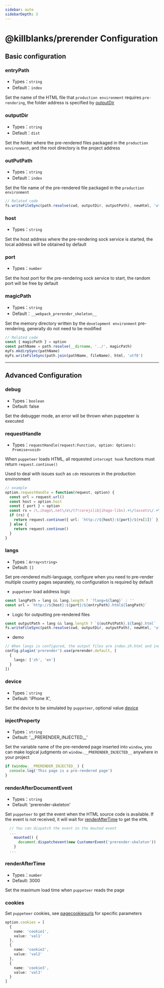 ```yaml
---
sidebar: auto
sidebarDepth: 3
---
```


# @killblanks/prerender Configuration

## Basic configuration

### entryPath

- Types：`string`
- Default：`index`

Set the name of the HTML file that `production environment` requires `pre-rendering`, the folder address is specified by [outputDir](#outputDir)

### outputDir

- Types：`string`
- Default：`dist`

Set the folder where the pre-rendered files packaged in the `production environment`, and the root directory is the project address

### outPutPath

- Types：`string`
- Default：`index`

Set the file name of the pre-rendered file packaged in the `production environment`

```ts
// Related code
fs.writeFileSync(path.resolve(cwd, outputDir, outputPath), newHtml, 'utf8')
```

### host

- Types：`string`

Set the host address where the pre-rendering sock service is started, the local address will be obtained by default

### port

- Types：`number`

Set the host port for the pre-rendering sock service to start, the random port will be free by default

### magicPath

- Types：`string`
- Default：`__webpack_prerender_skeleton__`

Set the memory directory written by the `development environment` pre-rendering, generally do not need to be modified

```ts
// Related code
const { magicPath } = option
const pathName = path.resolve(__dirname, '../', magicPath)
myFs.mkdirpSync(pathName)
myFs.writeFileSync(path.join(pathName, fileName), html, 'utf8')
```

---

## Advanced Configuration

### debug

- Types：`boolean`
- Default: false

Set the debugger mode, an error will be thrown when puppeteer is executed

### requestHandle

- Types：`requestHandle(request:Function, option: Options): Promise<void>`

When `puppeteer` loads HTML, all requested `intercept hook` functions must return `request.continue()`

Used to deal with issues such as `cdn` resources in the production environment

```ts
// example
option.requestHandle = function(request, option) {
  const url = request.url()
  const host = option.host
  const { port } = option
  const rs = /\.ihago\.net\/a\/(?!corejslib|ihago-libs).+\/(assets\/.+\/.+\..+)/.exec(url)
  if (rs) {
    return request.continue({ url: `http://${host}:${port}/${rs[1]}` })
  } else {
    return request.continue()
  }
}
```

### langs

- Types：`Array<string>`
- Default: `[]`

Set pre-rendered multi-language, configure when you need to pre-render multiple country pages separately, no configuration is required by default

- `puppeteer` load address logic

```ts
const langPath = lang && lang.length ? `?lang=${lang}` : ''
const url = `http://${host}:${port}/${entryPath}.html${langPath}`
```

- Logic for outputting pre-rendered files

```ts
const outputPath = lang && lang.length ? `${outPutPath}.${lang}.html` : `${outPutPath}.html`
fs.writeFileSync(path.resolve(cwd, outputDir, outputPath), newHtml, 'utf8')
```

- demo

```ts
// When langs is configured, the output files are index.zh.html and index.en.html
config.plugin('prerender').use(prerender.default, [
  {
    langs: ['zh', 'en']
  }
])
```

### device

- Types：`string`
- Default: 'iPhone X',

Set the device to be simulated by `puppeteer`, optional value [device](https://github.com/puppeteer/puppeteer/blob/main/src/common/DeviceDescriptors.ts)

### injectProperty

- Types：`string`
- Default: '\_\_PRERENDER_INJECTED\_\_\'

Set the variable name of the pre-rendered page inserted into `window`, you can make logical judgments on `window.__PRERENDER_INJECTED__` anywhere in your project

```ts
if (window.__PRERENDER_INJECTED__) {
  console.log('This page is a pre-rendered page')
}
```

### renderAfterDocumentEvent

- Types：`string`
- Default: 'prerender-skeleton'

Set `puppeteer` to get the event when the HTML source code is available. If the event is not received, it will wait for [renderAfterTime](#renderAfterTime) to get the `HTML`

```ts
  // You can dispatch the event in the mouted event
  ...
    mounted() {
      document.dispatchevent(new CustomerEvent('prerender-skeleton'))
    }
  ...
```

### renderAfterTime

- Types：`number`
- Default: 3000

Set the maximum load time when `puppeteer` reads the page

### cookies

Set `puppeteer` cookies, see [pagecookiesurls](https://github.com/puppeteer/puppeteer/blob/main/docs/api.md#pagecookiesurls) for specific parameters

```ts
option.cookies = [
  {
    name: 'cookie1',
    value: 'val1'
  },
  {
    name: 'cookie2',
    value: 'val2'
  },
  {
    name: 'cookie3',
    value: 'val3'
  }
]
```
